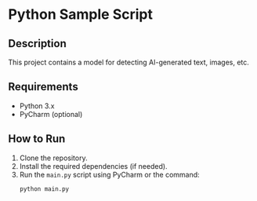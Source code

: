 # Python Sample Script

## Description
This project contains a model for detecting AI-generated text, images, etc.

## Requirements
- Python 3.x
- PyCharm (optional)

## How to Run
1. Clone the repository.
2. Install the required dependencies (if needed).
3. Run the `main.py` script using PyCharm or the command:
   ```bash
   python main.py
